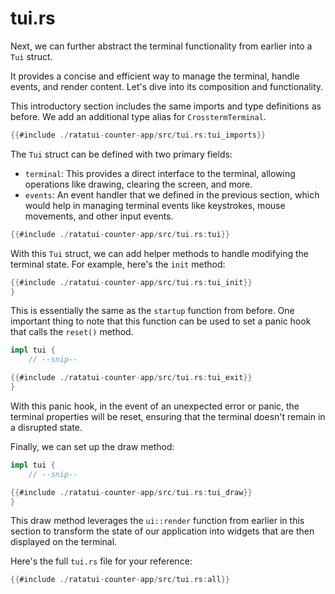 # tui.rs

Next, we can further abstract the terminal functionality from earlier into a `Tui` struct.

It provides a concise and efficient way to manage the terminal, handle events, and render content.
Let's dive into its composition and functionality.

This introductory section includes the same imports and type definitions as before. We add an
additional type alias for `CrosstermTerminal`.

```rust
{{#include ./ratatui-counter-app/src/tui.rs:tui_imports}}
```

The `Tui` struct can be defined with two primary fields:

- `terminal`: This provides a direct interface to the terminal, allowing operations like drawing,
  clearing the screen, and more.
- `events`: An event handler that we defined in the previous section, which would help in managing
  terminal events like keystrokes, mouse movements, and other input events.

```rust
{{#include ./ratatui-counter-app/src/tui.rs:tui}}
```

With this `Tui` struct, we can add helper methods to handle modifying the terminal state. For
example, here's the `init` method:

```rust
{{#include ./ratatui-counter-app/src/tui.rs:tui_init}}
}
```

This is essentially the same as the `startup` function from before. One important thing to note that
this function can be used to set a panic hook that calls the `reset()` method.

```rust
impl tui {
    // --snip--

{{#include ./ratatui-counter-app/src/tui.rs:tui_exit}}
}
```

With this panic hook, in the event of an unexpected error or panic, the terminal properties will be
reset, ensuring that the terminal doesn't remain in a disrupted state.

Finally, we can set up the draw method:

```rust
impl tui {
    // --snip--

{{#include ./ratatui-counter-app/src/tui.rs:tui_draw}}
}
```

This draw method leverages the `ui::render` function from earlier in this section to transform the
state of our application into widgets that are then displayed on the terminal.

Here's the full `tui.rs` file for your reference:

```rust
{{#include ./ratatui-counter-app/src/tui.rs:all}}
```
